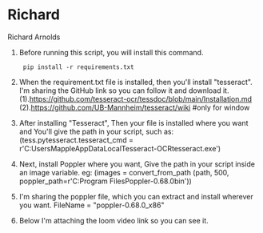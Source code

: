 # Richard
Richard Arnolds

1. Before running this script, you will install this command.

		pip install -r requirements.txt

2. When the requirement.txt file is installed, then you'll install "tesseract". I'm sharing the GitHub link so you can follow it and download it.
	(1).https://github.com/tesseract-ocr/tessdoc/blob/main/Installation.md   
	(2).https://github.com/UB-Mannheim/tesseract/wiki  #only for window

3. After installing "Tesseract", Then your file is installed where you want and You'll give the path in your script, such as: (tess.pytesseract.tesseract_cmd = r'C:UsersMappleAppDataLocalTesseract-OCRtesseract.exe')

4. Next, install Poppler where you want, Give the path in your script inside an image variable. eg: (images = convert_from_path (path, 500, poppler_path=r'C:Program FilesPoppler-0.68.0bin'))

5. I'm sharing the poppler file, which you can extract and install wherever you want.
		FileName = "poppler-0.68.0_x86"

6. Below I'm attaching the loom video link so you can see it.
